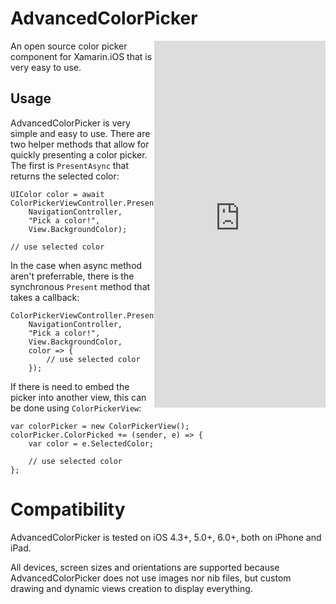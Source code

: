 # AdvancedColorPicker

<iframe src="https://appetize.io/embed/1uzmreu5wh2vzm79vpag1nwmqm?device=iphone5s&scale=75&autoplay=true&orientation=portrait&deviceColor=black" 
        width="274px" height="587px" frameborder="0" scrolling="no"
        style="float:right;">&nbsp;</iframe>

An open source color picker component for Xamarin.iOS that is very easy to use.

## Usage

AdvancedColorPicker is very simple and easy to use. There are two helper methods 
that allow for quickly presenting a color picker. 
The first is `PresentAsync` that returns the selected color:

    UIColor color = await ColorPickerViewController.PresentAsync(
        NavigationController, 
        "Pick a color!",
        View.BackgroundColor);
    
    // use selected color
        
In the case when async method aren't preferrable, there is the synchronous
`Present` method that takes a callback:

    ColorPickerViewController.Present(
        NavigationController, 
        "Pick a color!",
        View.BackgroundColor,
        color => {
            // use selected color
        });

If there is need to embed the picker into another view, this can be done
using `ColorPickerView`:

    var colorPicker = new ColorPickerView();
    colorPicker.ColorPicked += (sender, e) => {
        var color = e.SelectedColor;
        
        // use selected color
    };

Compatibility
==============
AdvancedColorPicker is tested on iOS 4.3+, 5.0+, 6.0+, both on iPhone and iPad.

All devices, screen sizes and orientations are supported because AdvancedColorPicker 
does not use images nor nib files, but custom drawing and dynamic views creation 
to display everything.
